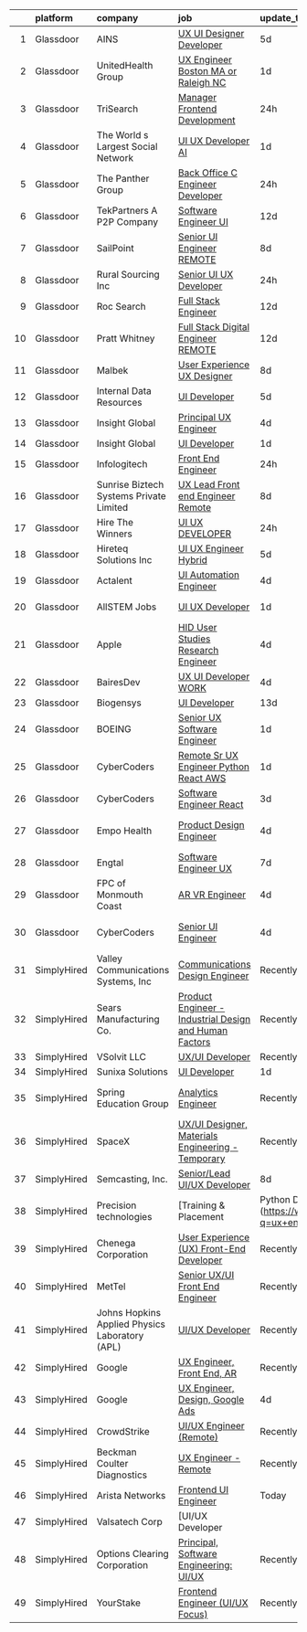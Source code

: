 

|    | platform    | company                                        | job                                                                                                                                                                                                                                                                                                                                                                                                                                                                                                                                                                                                                                                                                                                                                                                                                                                                                                                                                                                                                                                                                                                                                                                                                                                                                                                                                                                                                  | update_time   | location                    |
|---:|:------------|:-----------------------------------------------|:---------------------------------------------------------------------------------------------------------------------------------------------------------------------------------------------------------------------------------------------------------------------------------------------------------------------------------------------------------------------------------------------------------------------------------------------------------------------------------------------------------------------------------------------------------------------------------------------------------------------------------------------------------------------------------------------------------------------------------------------------------------------------------------------------------------------------------------------------------------------------------------------------------------------------------------------------------------------------------------------------------------------------------------------------------------------------------------------------------------------------------------------------------------------------------------------------------------------------------------------------------------------------------------------------------------------------------------------------------------------------------------------------------------------|:--------------|:----------------------------|
|  1 | Glassdoor   | AINS                                           | [UX UI Designer Developer](https://www.glassdoor.com/partner/jobListing.htm?pos=101&ao=1110586&s=58&guid=000001821a60ccfe98f435c06b86f057&src=GD_JOB_AD&t=SR&vt=w&ea=1&cs=1_ae42bae1&cb=1658299928185&jobListingId=1008005290740&cpc=61B26E8FEFFA679F&jrtk=3-0-1g8d61jaiimae801-1g8d61jb2g4e4800-31dfa51b207390a8--6NYlbfkN0Bcr26GrXoQrT0Vg7_C-8puRcYjYF07PKkszPacc_DnVIYYu5WKRhmp_eaMR9QWrlQxBGJxiB6HOLDb4iV_YAxQob33wGN91enQ_AscMBb6bYCiVeDaYuTen-SdddWchvimDuzbAoUG6T6BK5YU7ez7pjzqOSyW8kgxerBoEwAXx__Lc56BvRADiZVrEz7qh73HLWsiUAIJHJAGeR3hMrDVbKDwrj5PYOR-n1HJR_CxyPzW6CH4gL5iEVmT7CM6DTJ6pdCdxdFG6D2siHrdjgeeWZ_XfFv4UCD3oUXFZmzS2EM34Uk8si1qpJjS69wqVshwb9_YRpdSFt45uIxikBnAFiItg2Mui7b0THemfleUUlMerv_0qjr8EWgq-t1dvMeaIkE5f7UND9HOoKOJ0TWyzLtBdgLOT2hZxFmYqhvlVZfz4_xyRFEHQ71L6EqvJHC4-C8-fzD6xFNLs-_AkshdYivuBTcNPXRo-_Z8yXVNcWO3X95m9I5BRvbzp6NbkrIKWqsHvOE0dA%3D%3D)                                                                                                                                                                                                                                                                                                                                                                                                                                                                                                                                      | 5d            | Gaithersburg, MD            |
|  2 | Glassdoor   | UnitedHealth Group                             | [UX Engineer   Boston  MA or Raleigh  NC](https://www.glassdoor.com/partner/jobListing.htm?pos=106&ao=1110586&s=58&guid=000001821a60ccfe98f435c06b86f057&src=GD_JOB_AD&t=SR&vt=w&cs=1_541f5a96&cb=1658299928186&jobListingId=1008011762776&cpc=F4EED0218A761C36&jrtk=3-0-1g8d61jaiimae801-1g8d61jb2g4e4800-770229d9f52ffb7c--6NYlbfkN0C8O9VKdOj_1Zh75e9_CvYhSsWVxS1Pvi5WUWhsf4w7FOycHcR50Ta-CQORLM6vDVcuPiOGkBzn3DPDyy2UEjKF1T7FrV-ikTZnjWKmEUL0B3S8aoxKcxaCnfFjT6bJnhaRpWp7foMb4sFQnsTPYQkXSsaCfpZ7HN7EYRIUO78zYrZ_TYqPn3sdhavkw6o2n72-hKLo9SM1yxQ5ztibkdfNndtsQiWDSkwnZD552jW-Osjlv3uTL1WAXuiS6ASuILuPzbOMKAaJ-dieLQgFdYHjNGi9F1msNdPtCjBC7IekWpyDRundEqllszRz1aYgoVpl0m62UdJ4Igm2SLQwWEcp7RRARXGmG_iOLz_R0YnV3CeFHsk9LWHwO2YaXzK5-1WXLPd5Jssq_Ox2NI-zMmoxNhvO8UzVPdu9VLUdCrhpq-wR_YXTaXqX)                                                                                                                                                                                                                                                                                                                                                                                                                                                                                                                                                                                                                        | 1d            | Raleigh, NC                 |
|  3 | Glassdoor   | TriSearch                                      | [Manager  Frontend Development](https://www.glassdoor.com/partner/jobListing.htm?pos=107&ao=1110586&s=58&guid=000001821a60ccfe98f435c06b86f057&src=GD_JOB_AD&t=SR&vt=w&ea=1&cs=1_60c0aa8a&cb=1658299928186&jobListingId=1008015840463&cpc=ACAF1607C5C1E404&jrtk=3-0-1g8d61jaiimae801-1g8d61jb2g4e4800-0ff8c5340bacc8b1--6NYlbfkN0DJ41dufiW9-_d3VmOZHcpuez4e0Bu4X9T9KlT8_BkKDTCpIQbqk84Vut8YIlTyJcNhWf3vRljfZ0Il7K8jXi8esDeQrAu1W2GDj2afzPBEULFXMmQWZZ4KN0bfmauRQr2E8k_rGZj18w5hEbiCAniSFMgCOstZdhSlvJprAcW4nRXwV4EK4_dlL3rcqplyOtwVrL9MW0UtLJovbjwX4Zxcu2eqTd0IMwcp7YMvKuvEL11zWkcmaLIlUBAsWq61Sr9w8E7mOIYyhbxKRQAptNAMVs4nOnOi6e917-4IoVwyIc16UFLCQaqTHehCKIjrM4tb80L5RYdSItAxDcBMAEEPQqOenTaBwxRzMPvfgi_zo8eUYr2dMmCe2yLSTGDz7Pobf83zmJLaRnaJzh4nDBtZL2W6D68hhL2IAc9Fa1HzG0w3Pu0TVMm0rkBRPnc6vS-iQd5QQ6j6vhBvYEtZP8PDA42hDNC6aBIit-pzj1dwZPPHRXwO2QeFxKqQBhq13kjbyVKlv_n82M3M23Sjcw6K)                                                                                                                                                                                                                                                                                                                                                                                                                                                                                                                             | 24h           | Boston, MA                  |
|  4 | Glassdoor   | The World s Largest Social Network             | [UI UX Developer  AI ](https://www.glassdoor.com/partner/jobListing.htm?pos=119&ao=1110586&s=58&guid=000001821a60ccfe98f435c06b86f057&src=GD_JOB_AD&t=SR&vt=w&ea=1&cs=1_ae026d77&cb=1658299928189&jobListingId=1008012161687&cpc=1CBFC3E34E2A31FF&jrtk=3-0-1g8d61jaiimae801-1g8d61jb2g4e4800-0c8ed47a18e83c06--6NYlbfkN0DSgjPPcnEdvoK3uuxfISLALE6pB1FR7YSHOr_tSg5_QGIhoz_2VqUepdcKLBLI_zQfqeGEJ02t1HlB8_HMM-HwJFzTKhmaijBLIH9TdD1T5RlHAj3Vjqfnj2lClj_iHQd83QlXV3HAWkCn_euEpTGEAlcgiIf0yIfRuZ3DO3FPpWEXl4Ieheet_dpfptnrooXIXRRfdNvqIxFMIUKH52i9JHVxog1hz-J8y4ukAglR2a8XeR0Bw3_O5jKwLhPu1YmN5Ca224_LMyAsCirCLoz7_JSliF_lSjCa1GsJieQ2X95tnO1UXthzKpGaya91YjMBDbKwhY6bsmjtgiTrftrS2qtOWIOGk5io-sRslPOPUlDwyvJo5zP3804zR1B0CmxtTeGzsQpkNFovNwXybEyVI89Yzkv7IkdVW3YYeE8BEjNyq4gbm7GgDe6J63hQepm22Gr1fr8RzeyUlCUZb3zwkV7AYNyS4G8GKNYCq6LgBqqT4b0vMxGjxciUb2XgHAvLic2N5Vp1spzs7fMEjdiysyuZIBFILysoIcxvabsgK0lXlwDLOENyi0Cpvw2mpr8OQ6qYwgW2Nzm6rp5g87G1Qr_hY4zFEIo%3D)                                                                                                                                                                                                                                                                                                                                                                                                                                                        | 1d            | San Francisco, CA           |
|  5 | Glassdoor   | The Panther Group                              | [Back Office C  Engineer Developer](https://www.glassdoor.com/partner/jobListing.htm?pos=123&ao=1110586&s=58&guid=000001821a60ccfe98f435c06b86f057&src=GD_JOB_AD&t=SR&vt=w&ea=1&cs=1_70b57459&cb=1658299928190&jobListingId=1008015090321&cpc=F41FEAB56D215062&jrtk=3-0-1g8d61jaiimae801-1g8d61jb2g4e4800-75dca7eecef37932--6NYlbfkN0CNPMheye81CzYnvunZY7yovNfSZKsgaMjzK-BTgXufIwRglWyf_6RnnzcXnkKAKzXT6i-LMk55HgzDlfaj8SojNS8CVA-prZkAZarTDGiNCtThrzXDbKq0kiJk0tQP7JLU0FDbjptnCI0VMBk09p-82vG7lGJVyTBlNCVEypc4JHfBzKca4ngZRSaJBBch7IO4-hZVShf1452v_KcqXERIN8OALcuWcck_kOmnl0njDH20h9Qy8Ijl6D7v-nkXPJs_J_Wsib2tTZn5mCMxvLFX-Gvi7Koo0Rxz5-vTk14p5PkXGpP7lLIJHAWIHKdgqCwdreVM4thGCRA25H4D2eQtKygwJl0PVPfshHNSL58elxszGHCgDgklkXk4nDEY1BRJ3RfWR-2c0ts40FVKtjZnBNB9wnr8AMSTrXLRC6oG4SBEdQSuAv5MR2-bbvuASlSZHfijgq-Ed6sc8Zf0mkx0n1LkZMJDQ3_pmM4wXikFR2wVxbV7B93BG9TCUnJf9SsHKlzgB7CwXA%3D%3D)                                                                                                                                                                                                                                                                                                                                                                                                                                                                                                                             | 24h           | Florham Park, NJ            |
|  6 | Glassdoor   | TekPartners  A P2P Company                     | [Software Engineer   UI](https://www.glassdoor.com/partner/jobListing.htm?pos=117&ao=1110586&s=58&guid=000001821a60ccfe98f435c06b86f057&src=GD_JOB_AD&t=SR&vt=w&cs=1_1aa79b25&cb=1658299928189&jobListingId=1007991572669&cpc=0C139D4CAD5A6DB2&jrtk=3-0-1g8d61jaiimae801-1g8d61jb2g4e4800-5aff73e7c03b64e3--6NYlbfkN0CHpOIvs3qZo8sagDiUAvu-_P6y0GixwKP-GGMf9GPFgZwW1N9K8rceHdSLs2uRMTSeQlaHGXUJSMgj7maLAG3q_cO6hp-LHSmmloeVOmvQ8RdJkRiOnsFpnydS35Uo_FCBmTTqmDrVPhDN-wmBu-C2d2DgbFD6X1cC_PmEiDwtS3V4nUd8GY1hazxcB5dW0FNVBLeqBVHsXeo7YQxQ7cfXRnr3s5Gakvw_oVpY4RlROML3YTi244rhuUaAhg3GBbQTdqsg8DWznlIKUfgpxbPkAqoSX_vrjZl6SbvexLuYqmFIVr5RmNr6VD5lqaLadp9lTzDJVXYiGG_dBpAPatiFNglVAzoNVAMuDwo6CBfVEYuu1aFXRhCyV2WjhH2LYVumlca58s7_iSV3ZgHrJ37f3WS2FkN4m2LgBI5-gzCKp6KTPiOBNQAHLkJ-m0PW7Gi-JoD9ynbnUhI9ayzJFY-WXW-MEfI3c1FvmClADj_sP0P1_tmSApZ0jhGWp1RkjgBgoB7eJBDkk_cwly6sqOS2b453cQ6JzYAmkG0iEsjfrQkkLNUA4p0Pxg7dX8KbwMrjM7ewBgKHtY5gNE694FT1pHeX3nEyEOCw-OXazcoNDCxTNimy4aZApdd7_RkmsYbfLgFXTMR7JAVOwbiRa94g7-4HNPuOg8pf83pvet7z6chEr_WOILQEOXOAHMji7zsMKkQNIffX4zf7J4WjCODT0Nn3GK-zw-3VLi6eIFwYJmr27NPtAS7YWUFp9R2v4JG_Fk7ky5ewCkW-zHyDl3nhGDEsR1Npfijit8QjHAlRc2i_Vs9L0yYSWoaggmq3Fmdw-wI9XINOVlo0rqlDpytuzJm4jJJQ_ZudEFX7EEbLfF7SRfwAgM4-)                                                                                                                                                                         | 12d           | Orlando, FL                 |
|  7 | Glassdoor   | SailPoint                                      | [Senior UI Engineer   REMOTE](https://www.glassdoor.com/partner/jobListing.htm?pos=114&ao=1110586&s=58&guid=000001821a60ccfe98f435c06b86f057&src=GD_JOB_AD&t=SR&vt=w&ea=1&cs=1_1ca0955d&cb=1658299928188&jobListingId=1007997950653&cpc=B101C867B3EF2D75&jrtk=3-0-1g8d61jaiimae801-1g8d61jb2g4e4800-da746abb82e598a9--6NYlbfkN0BWug6gvaDrKE_xqA98tMcayc5-27cNW3yaEpb9ne-uVwYUiDOdfuA0JB_4EmToeSQNKRGJn_mxcKaiYWs0QHVM9qcqFYQp4pJp7b-sKOEAPQGJaRfu2IQeFcJ_UhIm7j5qXlBUdIuO11klCVdEv-uMxUlYDHMoO-UhyfSPFF-hNU8j_JgI-UtLNqOT6Kj3_Iqw7akDYPasthFLkXWqBFpc1l2IvFkQqOtlMfiyxuyyKIzyQMBbJTPK3exm27e7bigdHysjMLcphdCnuiOMS2Kz676SgEV9y5pUe-c8ZguZA-aCVEf1IyPfURcoIDjgeyVwh0Ml_pm7MOTrZwyirJdDdGkWdIQu8XuhPiYrb5jDJuj6qwg9rqvLhVBDpMoJ6PGZqGKpikqezo7sfVe9Knjw2MnLUKRxGUqRoyegid7gbBFPIk4fmp5XI4_ymcOwAo0D_cwlGQugf1DmS9tYDNySIEO7Xq2n--CjGAGzoGjn5BnFfXYvhy2HmR7JlNSnnuHnQ4OV8NY1Hg%3D%3D)                                                                                                                                                                                                                                                                                                                                                                                                                                                                                                                                   | 8d            | Remote                      |
|  8 | Glassdoor   | Rural Sourcing Inc                             | [Senior UI UX Developer](https://www.glassdoor.com/partner/jobListing.htm?pos=116&ao=1110586&s=58&guid=000001821a60ccfe98f435c06b86f057&src=GD_JOB_AD&t=SR&vt=w&ea=1&cs=1_45103f9b&cb=1658299928189&jobListingId=1008015165390&cpc=A0637F14311B9419&jrtk=3-0-1g8d61jaiimae801-1g8d61jb2g4e4800-6fa422a0e6bee283--6NYlbfkN0Dn2SSSVOxWm4exZemnt1thi5p3MgZ83XNP1leMMQrxhdpkarj04E5pBTv7HAxvBr66Hbg6CF6K-PycYdEKNmBQ8LLYORiWjNcFpHnPVvPTJRKHQVbY4X78HlejxDZ1TESpXemYOEcmsROnKtF1h0ANhmwSOlfVYop4CfBffTWaaEV_iBM-mHnfgGL6IMBN91DqyiYrniezd5S354xH2YzKhXK43GyB_96OEWWwyzWM-fVd-u5r8q-lSztVWfI8gSBgvLtBcS5TsBqzJGTFEtv3PlGeBlhrMsvhe08Q62UWTqtSQ6rlD6LpaVXgiPL8fbU1k7RkyzNytfrAAgp7kSXH-3TOO7Gq4j8GPs75mfaUndcoFgjTgmBvl8A7LuPMZ_1-exz0sAboKoRw1VUYmGlnEdY0JKcK8xx-r1e1CYvqgF8ffRm3wSX3H5rYunYvd3_MRmcrBrbbJurvY7dHu6C0-jggIuqfi6_S_6Up6n9gYg16cwz1XuAprHvsGIDupIP-BzSGTfB6Ow%3D%3D)                                                                                                                                                                                                                                                                                                                                                                                                                                                                                                                                        | 24h           | Remote                      |
|  9 | Glassdoor   | Roc Search                                     | [Full Stack Engineer](https://www.glassdoor.com/partner/jobListing.htm?pos=118&ao=1110586&s=58&guid=000001821a60ccfe98f435c06b86f057&src=GD_JOB_AD&t=SR&vt=w&ea=1&cs=1_ff973db3&cb=1658299928189&jobListingId=1007990751253&cpc=654405A9B1E0A9F5&jrtk=3-0-1g8d61jaiimae801-1g8d61jb2g4e4800-821cb0c7cb72fab0--6NYlbfkN0CMHfdvImXyhvk82aHanYmk_omNMXOkHedsHncAw9pogZQ8McdVG3ZgtV6D129IFYhCB_RwixszgL4896YGSfTC3_cbGOqj5JHj1Pg_GIsDGjXFLclWgy-atJISMZomnZSCZbIu976RoxTNCzrgyVfiOLka5RecghcMN8vK12pPlSbx5RbPNCKrTfuX_LZ7gCdPv0rWT2562fiOTww9Q3VUtDNwigWQwlv6kULMfX_uo0UqFXdLPPqyJS9ySNpPG5TTE4bmMg4neMWHIgwyWxquwTuNqobuuZMK5-H3LTKdSVx5tcq8qKj5l27gshy_jMFu4MDlSe2BPAGkSYVUl77brKV56_pK4Xqq_o55XLViPUOkB6i9OIzlyTPiOXAuofVARvO1LTjUz4rwfbZn4KiI67Bxg26oTqKna_J4AYUetoqGs1Auq6LLEFwt0rMuAmeN6rpLi_CRb58iqdJIX6bBvvdl_XpS23Arw47FB2kljx_9nIF6Ba9gwhdp8ZfDeyg%3D)                                                                                                                                                                                                                                                                                                                                                                                                                                                                                                                                                         | 12d           | Remote                      |
| 10 | Glassdoor   | Pratt   Whitney                                | [Full Stack Digital Engineer   REMOTE](https://www.glassdoor.com/partner/jobListing.htm?pos=102&ao=1110586&s=58&guid=000001821a60ccfe98f435c06b86f057&src=GD_JOB_AD&t=SR&vt=w&cs=1_0ce055c0&cb=1658299928185&jobListingId=1007991077926&cpc=A938E184CF850189&jrtk=3-0-1g8d61jaiimae801-1g8d61jb2g4e4800-7c0fd35cd94b614e--6NYlbfkN0AmeoOzMpFeQa4nQauBOkgcasiRGbz5T5YfctgmEyRynu_B7G8R18zY3QvB_OzxzabUOspJK7_XJG2OclnM-3V10SaNliQ_8jrdpnRLrgz1_Qq7helVTWuenKf0bRZkUFILDIvb4q08YZUj5BTUgqDc-_1jb5APcoSlVOGm6_LEXqJkqmNHLUWMWmXg4_710bN1EPVauH4NNdbE7-a5vutIsk6YYPKFrPcu_CAcOrc0jHZVp6VDEny2QqQ2K0hJMpD-VujcnmdQGJD7fJveocFs4IhZYeAIiUCnjJnZ8f-aZqL8Xw5BIXN9cuB-mEUoi98Ejximx4GLkv-_--lUP379EKUtmx4o6It2wMQkLjr7i51VzdNsKS-NTGIIw0JkJ9_oGiwOrGImorS23aobx0ERxUTKJy8Bx7kGrj4AKFssqGZx-gWe1OrPgxG1IY8kgSd1k6YcpCt1AWTlkr1fTX10djkmUM1aec8G-yDg987DKBhw3u7WcpYdMbTCK4PorrQwl5tQ4KJvCXaS-2Wfw6ZKwNKMb4qUBiCjWFXr7JEZxXZVTxa1v8MKhyfS9ed74coBkjJ2KeePxlcRHfU_sRSh9g8QS_crEcw5r7zb87b3jgL3ySzk1AJgwnG0bx-kG4Y5Yx0K9n8dfUZTtCnbSSeAeqyx2BDNM5kf0lCfbc-Ibp-70zYh2lSCyTfNLeEsO8S5cm3bKHORoYEAPJWtOHPMyg6exC0kAAAxZwuPobJrWMFo19LB9cYrDeU8K7ggEVy5qixsUV8LNTZH52nKY2PTrZOfHweAUv01F6WzdT_P5fIr9mxcRWgg0DV0TKG3HJpPVcPhn5eOYBa17Lta6D1c)                                                                                                                                                                                           | 12d           | East Hartford, CT           |
| 11 | Glassdoor   | Malbek                                         | [User Experience  UX  Designer](https://www.glassdoor.com/partner/jobListing.htm?pos=103&ao=1110586&s=58&guid=000001821a60ccfe98f435c06b86f057&src=GD_JOB_AD&t=SR&vt=w&ea=1&cs=1_ff7c1e92&cb=1658299928185&jobListingId=1007997931856&cpc=BCC169F53084E245&jrtk=3-0-1g8d61jaiimae801-1g8d61jb2g4e4800-40b944d675ac0270--6NYlbfkN0DLxniXb9xd09bch3T7EymxCrgj1jiT2kSu__xrmi42oCz9LhPSIgqDkzaCgiq-91irpUlDuDFCyX0TLUzPEHjPdGii383lif6Jg7HcDM7XHx9s25I8laqUQcOYn8H5G6ivC-Wz7zzU6FTWOhKBeDi_Qu5kdXkHZc9mBmv6Wihgj9rFMeRU0o5vfxzzC7YJMP-48pIAAwdiNzJ7k9iOwLGCsgt4KSJ9JhkUNXO1CyD3XjMNlkMr19mUYEJxF8KZon_TY4_TrEWYYTrkjF-leXVM9VAN_CCzn0UrAJnUDJtY4yCHVq7OhlbswbyEN69umM8V3RJlmoeWyRR_WlHIx0ALL303rxk4aHLLCmooXXjQhTImvOif62rSY9zy3cz1y9EngvOKSPJ1pe_L67SIXRKfsEhHzQPeVXXt8IK_c81Gs7xdF0gjhBxn4wvYz_-L3p-5z2G4yUxS1xVnuyi6FgT4BjRAGnctTsEJNRPJ_t3TU2posYzg9JSHD13OXT8pkN1ighzxH24aiw%3D%3D)                                                                                                                                                                                                                                                                                                                                                                                                                                                                                                                                 | 8d            | Remote                      |
| 12 | Glassdoor   | Internal Data Resources                        | [UI Developer](https://www.glassdoor.com/partner/jobListing.htm?pos=129&ao=1110586&s=58&guid=000001821a60ccfe98f435c06b86f057&src=GD_JOB_AD&t=SR&vt=w&ea=1&cs=1_847f1c72&cb=1658299928191&jobListingId=1008005315785&cpc=2CAED5C921A5F994&jrtk=3-0-1g8d61jaiimae801-1g8d61jb2g4e4800-cf38a75102d7b964--6NYlbfkN0D-IIHpRgNhhiguU_t6VlqfhfFf3-SclHiEW6RanCpGL0AEnsnTmiX299MBfDVxpfrRpxSuOlpFsXyHN7C1gv_4f4TxYluJYSpwQUYoOqW5WNMMDLcvsmavYGLbTlNR0X7LL-LA8fzHC8Int5jEZlV2sk0HMebQKE8MC0xTsPYhViUWdo1A5ZoR0-Kg4sunbfKz_gj47hdP_P3CUBoBqMOHeJgaBvWAcTRCpO-PzGJqvqFBI1z75g8LuPiW_utSJQwlygEha3keho6EtUEFrdMlrko3WJ8VDrv9-g4vjqrTNOwGf7zPe7g03uIsseF-2pKzeepCI-HsxzUi5v8WZ7BFE6vpH_-QRCyFjNZIyQk1c8DeKJthTUHVDCpeA8saE2mrm00k4nu2wlGzoib5IsKgXOc40lpaPO3_DGR6tsVEfSjjVLt1xR1lNgVNLTY_t2Rw0RhNRxTsPijm7KHOXNmGWusAbdjKaZhiFQChM5vN6pgSfEsy3qihMWHA6Rqp0AU%3D)                                                                                                                                                                                                                                                                                                                                                                                                                                                                                                                                                                | 5d            | Remote                      |
| 13 | Glassdoor   | Insight Global                                 | [Principal UX Engineer](https://www.glassdoor.com/partner/jobListing.htm?pos=128&ao=1110586&s=58&guid=000001821a60ccfe98f435c06b86f057&src=GD_JOB_AD&t=SR&vt=w&cs=1_c6854b08&cb=1658299928190&jobListingId=1008007877357&cpc=C4A69CCDBB3B9599&jrtk=3-0-1g8d61jaiimae801-1g8d61jb2g4e4800-75de914e806d4eca--6NYlbfkN0BKkHZu3wF05EeDimN_p6sYpKCMArvwa95YdH7UpkaBCqc7l59Erwqco_sRwxDtL_uSEcwq10JnBAuNd-lWvV1GH0UYl9fdn2MDptZzcF1kqUIr4w57yi0ZH5UZ9xl1dIG0ykAUbKqrkqcni8Gp5Al0bsrfbiM7n6MKMaD1l6ewZ8-RteXd8A8pdFYBGKqvfru53H3oaVFB7c5IDIo3cp1x-niUloXHrltef3CV1fAaelzNbZ5m6FiNbSGAFv90oV2b6-XQoVl0tXVhXGAb0An44MhVZMtyW8ytqLujSztoO8yMm3H7lF1Ww14e3fJBXHgT3A0Fk2pqlYo0Knn_YacE8R3Le5OqBfmKeKD1CpH0rbYoS9uAGcLQ3jVHsFk0wG3g_11rGyya0JsPHT0GbHpybDOMTrKYd3GktKv2nGHZ6uqZhRTvfiiD-B3FBUP4PQMS5_K6y951MHvb50HfYTFirCgD3f2Vpfeoa5flhcMtEw%3D%3D)                                                                                                                                                                                                                                                                                                                                                                                                                                                                                                                                                                              | 4d            | New York, NY                |
| 14 | Glassdoor   | Insight Global                                 | [UI Developer](https://www.glassdoor.com/partner/jobListing.htm?pos=126&ao=1110586&s=58&guid=000001821a60ccfe98f435c06b86f057&src=GD_JOB_AD&t=SR&vt=w&ea=1&cs=1_5cc0d96c&cb=1658299928190&jobListingId=1008012046004&cpc=AC285F3A3ECA6BB0&jrtk=3-0-1g8d61jaiimae801-1g8d61jb2g4e4800-851d8ccbcd7b0120--6NYlbfkN0BKkHZu3wF05EeDimN_p6sYpKCMArvwa95YdH7UpkaBCi52Bcb3JNt3gbZrKB95T4Z6A2CVt58kTkajshBAH1PRS7rKrCS4fFwK08_v8fYDSqA-dcFouEDZOthQ8ZmMXVIhTT1GUI5FCAW_aTWF902L2nNnS0anidmchg6GfHp0_xg6DHgbvO0NKp-CWigTb-U3OUrRBofFEjoq1DVQAvOKc6ZrU3Rx8X1NjT0Sv1geJKGFBADWa7X2K62xRa-T68DUoMwzfaJJPTgygC62OCASfLUVxRKChAJT1nQdK4B9Jh3Zj4-9GcFAmxTO0-adT8568YoGMcAtIMkD_U4DLqC7ic6liXdRIE9HCnX9NguUtOgejLMS8ZiHYABYrhtqyb7wOByXZEWXBq-K0Moq9_BZSIMed7bTYs-VJLEHflJiha9_1Xj2YkAOVP1Q_a-F6TuTNcLnPlEBpSwI5qjdu5ocmz58U-VPg3CPvPUKII2hQU97eL2EhXQ0)                                                                                                                                                                                                                                                                                                                                                                                                                                                                                                                                                                              | 1d            | Charlotte, NC               |
| 15 | Glassdoor   | Infologitech                                   | [Front End Engineer](https://www.glassdoor.com/partner/jobListing.htm?pos=130&ao=1136043&s=58&guid=000001821a60ccfe98f435c06b86f057&src=GD_JOB_AD&t=SR&vt=w&ea=1&cs=1_2b697021&cb=1658299928191&jobListingId=1008014313401&jrtk=3-0-1g8d61jaiimae801-1g8d61jb2g4e4800-b5792dbb5fa3e760-)                                                                                                                                                                                                                                                                                                                                                                                                                                                                                                                                                                                                                                                                                                                                                                                                                                                                                                                                                                                                                                                                                                                             | 24h           | Remote                      |
| 16 | Glassdoor   | Sunrise Biztech Systems Private Limited        | [UX Lead   Front end Engineer   Remote](https://www.glassdoor.com/partner/jobListing.htm?pos=115&ao=1110586&s=58&guid=000001821a60ccfe98f435c06b86f057&src=GD_JOB_AD&t=SR&vt=w&ea=1&cs=1_a307fff7&cb=1658299928189&jobListingId=1007997893302&cpc=2CAED5C921A5F994&jrtk=3-0-1g8d61jaiimae801-1g8d61jb2g4e4800-c5b56a3847f9c7d1--6NYlbfkN0CB5V9pKc9dSiWkDOidb3xEy-kN2PCpaZveSm6yQI6kq-7KBZtckO1rVmn7ljZ2wfJwjkj5EoXAVgOOFFJzqjT4UtvcJ69xPGNDUjeUQSIDgoaMtQlIHt4jvpJs9Ls7-y5lN5cvGOp6CFvU13-hf1HycExQs7_JkCVDm2hresv0aSPOUuHMH_fg9LCNDK56BuT-nUXQXAAfE-UreuenN_Eda1yB53lSWlGkB7UAF8C-RDUgLWDt6HKSv8W33fU69Y4qp1VzJ9Yh9HR5XJ8OhIqXBchd423zwvg6JT7Fx23_QBrtGYtxPyx2mfD4QvfnCeT-rYRtoPG8wVWseWkPvygw5BNKOS91G9BO6LYyPwQJ2auEECHse1s4cIqNKLsbTYD_51kdjpv9YPaq81lt5YqS7_tao3e9eRdxgXdavkvQfWoa-_pMSJCvUG5xJXD9k9TWa8BWh1uGWR4nOZaoxTAWJVU9McxjpeUlScXtVT5HNvIewdETn8evYASDDXWNilgo8MGF5Qh6oigZ1cricoh2)                                                                                                                                                                                                                                                                                                                                                                                                                                                                                                                     | 8d            | Remote                      |
| 17 | Glassdoor   | Hire The Winners                               | [UI UX DEVELOPER](https://www.glassdoor.com/partner/jobListing.htm?pos=104&ao=1110586&s=58&guid=000001821a60ccfe98f435c06b86f057&src=GD_JOB_AD&t=SR&vt=w&ea=1&cs=1_c855b00b&cb=1658299928186&jobListingId=1008014654659&cpc=FDA93C03AE7AED37&jrtk=3-0-1g8d61jaiimae801-1g8d61jb2g4e4800-903bf79245bf5aa1--6NYlbfkN0CtCFDuACzrtyQxNgml21GFmEMxxhZsxyiCc9PUGOsDs6QhmTkTBPk35CFs4TrH4gUrBBQi5Hj61B0W0YQyOC0rSwne375-p1WbJy3V8HCVRtve4Pka2hEmVrKA3W-8kqvne5PDhcsGtJorryzZYSj8jWYo3Ah_g4pUMD-08c_szK6htSPn6XuGDFLiIb5dxEuyzi3Kzg6JXpUp6ctvTofJ2HKWJ30JA5Ecaj0X0N5c3zi4pQYFTDNBx7AeCjNfn6oemGEHXvFMc52DzFw6bNziBiYHFfvVs4xkcIczPAjokC564ZkKFco3FdzrZhjabyzscb_RWAVaiBORmxlZHfuB4jWcTNgDs13DGocqlrWF1kFrOTIuo6_synxj1zjvO7q6PRjsR9-c6X9cXlQJhf2CrplaMSGlh-_tsfScEw796C0KBG4zCmcurk4aueaGT4IWwHEK8Aw1FCAo8qNWOG35YMKA73mlVmY706hKgrSS43GE8jY9ExS3aymwbKecxvlN_gqOjO3eQA%3D%3D)                                                                                                                                                                                                                                                                                                                                                                                                                                                                                                                                               | 24h           | Herndon, VA                 |
| 18 | Glassdoor   | Hireteq Solutions Inc                          | [UI UX Engineer  Hybrid  ](https://www.glassdoor.com/partner/jobListing.htm?pos=121&ao=1110586&s=58&guid=000001821a60ccfe98f435c06b86f057&src=GD_JOB_AD&t=SR&vt=w&ea=1&cs=1_c8c56d8d&cb=1658299928190&jobListingId=1008005650516&cpc=8795CF9063CD573D&jrtk=3-0-1g8d61jaiimae801-1g8d61jb2g4e4800-61d9173892bf12e6--6NYlbfkN0AU7GDtqz8iWgdBXcLWHEbqjX6U-2Fp-d62bXwSSh9pzfUHPVhKI9sxFIyG3A3K6bGQDAEUPHwSsCg_-_fARyKaWyUG0XE0qmZEMlhLjom6GZjhFYEpKdUu1WsEgLOOSiGbvQ4OS5wRyvx7RflRh5xyqhwRuJuvstB6D5zAGX1jRPmHL_rVRutYD421z4i0wdCT0PgKyySIuv4bDpq5Kj5lkDRByVBS0x9ngeAK6rZ6AQ5uUgVj7XK3XFEHUIuoQ3j7Dc4s-_ZZblxXEI-Yd3NUL9apfqtIRpjGZ2NkUi-WWB_N_1V6UDvVs6li9jTJWjZMGw1FwSaaTDrQK4d9FixDlbSf4B4DbHHQcFgxRV9cOAmCGwkvdgGJsIeXp6ofkUpgddhANmCZWg2wImlSEEKjHhMFz-gzAki2lLg8jikfHxw-KYkpYm-stVxqqHt56KfKavNr-Cxdy-HJxBACXFl9XiuZo6hpbsSFiQOpJJYXRKT5Ys7E2QORbkxw6YX7D2M%3D)                                                                                                                                                                                                                                                                                                                                                                                                                                                                                                                                                    | 5d            | Remote                      |
| 19 | Glassdoor   | Actalent                                       | [UI Automation Engineer](https://www.glassdoor.com/partner/jobListing.htm?pos=120&ao=1110586&s=58&guid=000001821a60ccfe98f435c06b86f057&src=GD_JOB_AD&t=SR&vt=w&ea=1&cs=1_e5dbfbca&cb=1658299928189&jobListingId=1008008704151&cpc=56C4EA4A1A191A49&jrtk=3-0-1g8d61jaiimae801-1g8d61jb2g4e4800-c61400eb551d8cdf--6NYlbfkN0ChYVx_I3yfZ_JDY3EFoivtqvi_stwnZ_kRt8Dowt_l_d1ydueao4NE-oUleRJ4yhi2hlXaz38KOpX6Ttv8sUniqF9q8h-tV9LBw_Lmt0RpqH41D1e85TM51CU8QXaYdw_gj4O6zIsgaYURo0vLyj1ynvM16OVDzGF94E2-qqXfYZdx8r6ZubTQG7WtgcOf6qnamnVWHuIb3Uy3bh3Mnx1wu7NaX714u1e0LhGp33jrvSOIBI6urds9rNUrbjtZBEt2sCvSQLo0fealD81n_o3sB7KS-f8aIvghZ2zgSXWk7mqLkgkDwEbDyv99cWFXIwl6mjnGKmRpx1Hx39WItCVKqAUbwMV2HDrWknkRC9ipbtNAEH_ciZ5alMdku_bi4x4pmQsGV-Is6Yf7AiLiQC1khwcre5Cziq618I0k-wyZ5frRzGWqlm5joYJ8YKK3vVWbfhf3klVOoqboq27JZyQzgpgHITqJyoHxGDEGW6qBsUVZt8uQauVYs0ext0j-IVBdi0Cubfo150rTQ_L5cmAzuDSwjG2sBqL6u1wcADmXntk8IE8ucckFxOgl5v4cEIWxCpcnsKEMF04TuuJk3amVh1KupfuiV-0WrkWmfhU3viDV0z8-0zd2At-N4h3sBfMXZ3VtgWMhK_7Zx-7QirqWQVNk47X7hJz4yZFIGN8D7seGC_nxi1L4OkiIhtJ4dk94Q2L9M5F7crw4pD9THWGLyOruDBW9_MN7s9UgrR5gSm_VonO0mTTXSk4bSNZr2WrukERYnLuAMFox4V8YRJQKqsb0f0imfYQQpdMCCTvpJGhnc7EUw65bgsawiTImHrdF9XYB4A4n4Pj_YGbVHFiotq2AeNxOhWvSznQ8KI0TEgVsUdVCED4CO-tN0KCPMtAd_5z7X9U4_UHN5p7i2khM-ClfqC8t8ObKXBKudz0QqzgIlCIREq-gwFZvEwZ_iycpsvgHykK-jQ0A-yMKJNaLmuzH3vrpR2Q%3D)                                                      | 4d            | Seattle, WA                 |
| 20 | Glassdoor   | AllSTEM   Jobs                                 | [UI UX Developer](https://www.glassdoor.com/partner/jobListing.htm?pos=111&ao=1110586&s=58&guid=000001821a60ccfe98f435c06b86f057&src=GD_JOB_AD&t=SR&vt=w&ea=1&cs=1_1a3853ed&cb=1658299928188&jobListingId=1008012677836&cpc=DE56C24FF6DEC286&jrtk=3-0-1g8d61jaiimae801-1g8d61jb2g4e4800-0bfd440219c43a30--6NYlbfkN0AiZrMnqxUjvkrH1BfCsd59OntStyTxBw0I9DVEtrwMU5TJ0gTDOXWz7DZGPjSzqZecGPdt1wcIgn-P6kDkSDOudWl2-H3pXGWGVWswgv10yHZxX9Ux-9ctItQ3W2WWJlWVzSzIDchAc5B1Iz3AL1wb-e-Mc2Tay_HWP7l1tExRkNgkK8RKDhA-byo7uYFJys1rb6cbw6GP_fHiH0uy_z4JNM1CzwUCjHSz8O3UAo1_iW4aFDDIO697z_Zn40MrTo_28hc4ugT82AV3s_RX2wJofP7xzcLvUARnqcBs9IqibQhGaGIeef-XV5WqK-EsmDXDK7LupsnObkDTzINJbDFiw7YMC32xw-qME7ysL2Igc7p4T5cVzTu-qdsIMX7sarXWHXBJ5IDig7qmiWRTs_Pkno2edt5h9yBHKro6ZAIoI-w6R-C0tF8UAknufLZAMPOzJkPCHp1VVdpkVx80wwJIWArmb6kTTX4Xl1XfGk1cQXghObHS4pwN9ULJHYwqsfgcr-nHVln3Rw%3D%3D)                                                                                                                                                                                                                                                                                                                                                                                                                                                                                                                                               | 1d            | Columbus, OH                |
| 21 | Glassdoor   | Apple                                          | [HID User Studies Research Engineer](https://www.glassdoor.com/partner/jobListing.htm?pos=110&ao=1110586&s=58&guid=000001821a60ccfe98f435c06b86f057&src=GD_JOB_AD&t=SR&vt=w&cs=1_416947de&cb=1658299928187&jobListingId=1008009138557&cpc=2CAED5C921A5F994&jrtk=3-0-1g8d61jaiimae801-1g8d61jb2g4e4800-7ef44ff2aa5bb391--6NYlbfkN0BvKrLyj5gPmtZO9T8euul8TCxuuKNOtzRJOomxnwSEodTz2Bc-sPZlO_uSwsktAehxV4p4arXctTx3vMALHNPkRhRaKUFgFVIzDBVv0oBKNfugnCk0hvqSbqPlzdhAEVrrEd5lfUwwz-d9ZOQ8rme9FhY8Gt-e0I5eD4iFcHh276rqQUvUJ8ILOfDtgVChFVZoCaLtGH56E4w7c95K-LzEFBI2zBrgzhbTxm-GZOSg7RFF0zSzR21YoQTvow4PQv283a4oXvAQitOvRMTUMevCVxzh_ATDUm6nhNSiI_NWNpWlaQNoSU36EPSATU9OO-8nN0aHIzBUV_dmb6ugCIoOjQsgU010IoQzB_4BjD4o7QVY8nnELmkn2htcgEEu72eLRv0fCuAnGpndO2L3ZZAGLbHTNoQkXAr3iHbkIa2weGA2yagqlQMkA2m4hGzYFhRYSsZAUG_F0b3ahy6IPqWCqUKcjWQzNqhZssASuiPhCeT4UzyiqiKQsS-ZuEfD7Quk9v6sTToLwmPJWK7erJApumTROnStjz_WNI7aJhOocuXIb9597yssUuwMFnyDwFIqoSykUMIYHQNL3cYnU7amig-mvOJMx_QF5rFnqk4ErdMehLghTjE4HieNnu0Lib3TSHP3TkTqJ_Z0sKg_1vFXZ3Ztjvl_CTpjXmdNxbieTHKmFEKFviTbYa61LiGDWi9J-RYPgdmkzEZMF2MLJz6rhUzvmTYalCFKRd5-iAaZMrehP5-jLNFphDCwWCwW793X696HeptBkNXWlUdRreiYsv-MRTN-wBfhKPaKAdgJHOUe9gpAfUann8Nz-9PP-vbvTbratD8wGhyuWawo31fUt-4ttuO4jWJcK8P_q1Er8PRjj-3y8VyJLwX7jLoVqFlVuVA1fwb9CAWRxm2tB1Da7OXjaXVwiyfg75MZxzrA2J-otPhCH_jFWpRfCb8RZFXDcAQGHte0RzpBRnSW62Vy)                                                             | 4d            | Cupertino, CA               |
| 22 | Glassdoor   | BairesDev                                      | [UX UI Developer WORK](https://www.glassdoor.com/partner/jobListing.htm?pos=108&ao=1110586&s=58&guid=000001821a60ccfe98f435c06b86f057&src=GD_JOB_AD&t=SR&vt=w&cs=1_0a2d68f1&cb=1658299928186&jobListingId=1008007951743&cpc=8795CF9063CD573D&jrtk=3-0-1g8d61jaiimae801-1g8d61jb2g4e4800-a7408c9110abb71a--6NYlbfkN0BfEGkshao4EhrCCf7LYqKO8VNtf9vkQrewuI3DmTR_-FNjQOZq6FDCm1wcPTrdsPcyRfHPY9jFXTKlzJsx2V8-FD0vMYrm-VM3LxEGiOxrJpCPPgCsRGKr9VOtitFWVbECgSo4xiiJMV81vDkwTX30gdPAKgV9TEhK6z4Qks96QhsHMuNRO_XhiIZFXwiqgZ9pdnJOrpn-NfJ_KtJgG2EBKCq8EnMrZDdIm3Tjc_sE0BsYA41q9m8rni8JjHhYwBca4WxOauj7nYTrcdb_57Ti3KZCHK-kMkiDmD-AD3JShYmbPor26ZCbXyWxtCjbetsOUJ9CgS7RE8ZaUt8eYdsezG-15EpsQL-VrLJFEzp7fgEEcfw_RcGhLcGuXB6O4H6tIogmS8Iify5ATLnczShWMlLcazZbWxgZoQm60TBtKm3H3A3pRnCHKmEa8RXVQe7-Ecxk3maTyEt3YEaT-9o1SpHMOyO6CqnN6hUa7J9Di2Fm1UL3ng-RWhaWUgaM2KwQmq_aEbELsNmfIV1Gh1yLwwQqEWzcALGHyTEf3WZt4SWfFDqtxjKP2s3IfUiIysKA_6w0I4SJlCwlFLhWJ1kU)                                                                                                                                                                                                                                                                                                                                                                                                                                                                           | 4d            | Los Angeles, CA             |
| 23 | Glassdoor   | Biogensys                                      | [UI Developer](https://www.glassdoor.com/partner/jobListing.htm?pos=127&ao=1110586&s=58&guid=000001821a60ccfe98f435c06b86f057&src=GD_JOB_AD&t=SR&vt=w&ea=1&cs=1_62c6ec8a&cb=1658299928191&jobListingId=1007987247414&cpc=451933188B21919D&jrtk=3-0-1g8d61jaiimae801-1g8d61jb2g4e4800-94980e643763b648--6NYlbfkN0ALcONX9zP3vzsQVyXitmxRLy8VCeRuNMOvRPshq8lKaH6v3p3LVJfTTZzCjMRNFpZU4yep5GEybkc43OPbydyP2_sYmwBM8K9MVsowBhXgZxXj-GEBbgxYtye3SFNfvJ-fq4UhIBL7Fg0yMR3EmHY0tkKXPeMiq9HRtd8wUg7veJVEpsQn1EFDOKtSH4AvloDE8W5w1X70NkSUHkrS1wDtFzOe2657KGg27aMqVtOKysuVGqvQSQC50GjT1tM1gGKvu_SucgYUQKxlP1erPh24ZnVFvYq969C2JiUC-CMP4xKxvBNAyuSJSlKU2E4YX-mdKAshqT2J0D98hQzZvZyf-QbLHLRMnZ9YJUrkG-hdTKk6O4afbi9--ZmFAk6Mj1x-62Y_uX3aX6pgVt6tdLQXYZBYD4h_HyrMHmVKXiPVMj0EDOz5m6XHIMX8ElmpxY8bZtXqlAWqHbBN3qCgYsO-NnqYHn3utBTnLankhkdsovjni7l3pe3iv2RPv01ZTrY%3D)                                                                                                                                                                                                                                                                                                                                                                                                                                                                                                                                                                | 13d           | Phoenix, AZ                 |
| 24 | Glassdoor   | BOEING                                         | [Senior UX Software Engineer](https://www.glassdoor.com/partner/jobListing.htm?pos=112&ao=1110586&s=58&guid=000001821a60ccfe98f435c06b86f057&src=GD_JOB_AD&t=SR&vt=w&cs=1_f4dd41a8&cb=1658299928187&jobListingId=1008011578995&cpc=C891152315FA1AD8&jrtk=3-0-1g8d61jaiimae801-1g8d61jb2g4e4800-b58a8d99042b556c--6NYlbfkN0BddK4H-tsabPiX3BvkwhvbvP4OkLNzlRX6egXJy9Hb11ERhvpR4KXHOGIJSt-F4EldYyzj0PC9O69e2_XOg04ctubWkhfyk7lOf4jzgDfkVVmcw7auXEp4QatkNt5p_R_gsk8DtxO0eiolbGyhiW-ZXUSQHqlM0zW4J1dJpbU_bifvoga8PC2VBS90Ch7hmJ-pmxaYF5n_HG0NBprHLKJTTLTcdvjG9ho4PN5FtDRJ3SrOf6i-RkTpe1fwqJaCJYdw361FUweEyjKcNdIj6UIEvdPA2_Q6AvkNSogKO5_OkBluVLJYYHlF3-lHovvmfJp6o_VBbZ1OkLRrQMu0Z2c0Wz78_IskgORJyILrVev1_dVgjMgVee6Ia2d-R_yS_Zz5z65HQtYoEF-ei8Ms1-n0AOX5Ugv26hPsAgsl2-w8MDir7s2uI4Ef)                                                                                                                                                                                                                                                                                                                                                                                                                                                                                                                                                                                                                                    | 1d            | Tukwila, WA                 |
| 25 | Glassdoor   | CyberCoders                                    | [Remote  Sr  UX Engineer  Python  React  AWS](https://www.glassdoor.com/partner/jobListing.htm?pos=124&ao=1110586&s=58&guid=000001821a60ccfe98f435c06b86f057&src=GD_JOB_AD&t=SR&vt=w&ea=1&cs=1_d6695460&cb=1658299928190&jobListingId=1008012922737&cpc=6FC5BA77C9A4CD78&jrtk=3-0-1g8d61jaiimae801-1g8d61jb2g4e4800-e8135926031a0974--6NYlbfkN0CpFJQzrgRR8WqXWK1qKKEqALWJw739KlKqr2H-MSI4eoBlI4EFrmor2FYZMP3muM0VPgwL63opAaR94ZrZI4iWYvdLJ0SeNQdELN_scWxjbRl_ny-ROg4hGEFYCfPtXMjwPY4MCx0FSE165EyAYCMjV-VlSUpz7SEHJcAJ3vWDyeQzTjT2lYyYRk0WLUhEZ7E85_TSlUEWSpQIlrgAfkhwbt3DrnowQuK4dRNgOBdzGiriJVDy0bRQVfzYg5FFDf3aqRys3XHK_Sos7JgFsWlW3BH5Kr8Wgiswvh6x-XAab__gIjiXn70SfKmS9Nt_HZ2aUJho9xK5Y6ruyDW0I3t5rLr2KMbU9kYDCYuL4kameIDluMlt0TfXOxT484Puh733R3e-644O2uZT3CUqW0pxed9vm2sg96i5NN40yBUIbkKgSOtZVey6NEJnQUOIzjJVGFryeHjYboeuVE2ZjKK2-wBSZzwdXqp9LbSZCnAQ3fGCEf-dB-VQ_tJfOcjPV-E_eK-Qx0qTDeiXrsfoCGR1T87-5RMlgdaPQmjHtXzSy8q2QVtWWFR5Rhq2h27vVjdtfYN9raUW_W7CyJ9St0lZl7EO7lku6ww2X_Pf4Y-et4UQvSAGkEV9tEwVuXuJC4npKdhuR1DUIy6tpetm8jfSQDR42TQLyRgngeKRfMHo-3nDC7T_D5z0V1Sur4ZSnN39AUlizpnyj5UUf65-7g0e9jnttnzSYxBlbnew4pa7cOSH7ok-P73FxijITGH6JckoAIiMiEAmQptmgk7CPFvRO0HYJw0bcu9BZsuOobsskK6390Pssq93ReEiaA25vezZzHbEWmTXBmiN4m26RGygEnSD09OmijPvlY736JrW-tDa1828w1U0dKjc2vujb_txd9eki_Vb7k_XtqR3yOsRMtNxrG1yZCdisGjzkHd73iuqQl8NPN-oLNDC1uolhipy2YlWsGimxYV8rr8qXLOze_4aVacRR6TlfeksNjW2wG0eiDA7DFn6oZlLlx_YYX4%3D) | 1d            | Miami, FL                   |
| 26 | Glassdoor   | CyberCoders                                    | [Software Engineer   React](https://www.glassdoor.com/partner/jobListing.htm?pos=122&ao=1110586&s=58&guid=000001821a60ccfe98f435c06b86f057&src=GD_JOB_AD&t=SR&vt=w&ea=1&cs=1_07258225&cb=1658299928190&jobListingId=1008009980801&cpc=FB7E4A1762AE5BEC&jrtk=3-0-1g8d61jaiimae801-1g8d61jb2g4e4800-004ffec604a79bae--6NYlbfkN0CpFJQzrgRR8WqXWK1qKKEqALWJw739KlKqr2H-MSI4eoBlI4EFrmor2FYZMP3muM0K9Plf2oVC_7sFn9k1_q4dO29UPQ5jZ5VRvt_9TSa1RQI8zIUTHGM_Ayucy3huYoKwS7qTxnO6_onyDIeaRg9ThmsdhC9Z3uDb1XTnCLcJx_Ox1NrHx_GHQqJ4peFX6x_yB7cDYMVEkrogswdh50Xgd6DK22pobdMjZJ6CDFTYByDjLzsd-ubB6zasD45-LiKCpoewPKBrpJVNgfMdAc48z7u7Pch4EWkz0cTemoLH7b9Arh4l4rhsONLm3xyQ0Qo1AUwEf6BQbFQPXxIeu_Z41F1-UZCHRqT3uF0ztULCQxK33lP8DH9_Yd0ZsKBlfpRrgTicH05r4K_-y1IMH9kqZ0efkPOPFKormesIsRgV7Uob7GSfpkKaA7QAjiVl6tw2ufS-EBdIHbPA4WYyZzKyoeKKKKCEg5vKlbk9SxJoqofKw7E555eGdh4lDc7Tqd7L9PWYcZATc19X7biUL7DCQjNY9k0HVdhjMlo5b3ys-kmPk5Kr3rJq3UFsqXJ7kVa7g8zEwm66bONOH_4VFENVj8IS2vvZJ8DOZ194FciomS-mXexn6Hgg-5F_-ex99ZpZyrQ2C2ENekWLbl1isXxUf1LlL46OMEfJ6_-5jUZ8yELaMfDbxnuU3ME-duZqnwoQa-m0WTp03ZZ2qEsihRUUJeqZYcN7dUbkryoEWY6JJiHkSLzrpBwpFK9Stu34QNkZPJt4bLAJWYmQJinK7XbRbcr_TqRuoztWk_t59NXaNKJ0xbloOrMc1LgxBkLK6p2Ie3Q2524Ezp34yS1Of_f3Ef4Q5TXybEopbQw1HkCqao-CW1qjAdT5ziB0f1eucntumtrPhwNNp2BlKczqd347pQiSfpiKdfXmDYPRZAnzLVHNJpX7rP02zGkwZDQEqeoOZ5KZAZsGCJDgKVsK8u6R5NBA_rtncjTeJmPj5qpEQg%3D%3D)                                     | 3d            | Los Angeles, CA             |
| 27 | Glassdoor   | Empo Health                                    | [Product Design Engineer](https://www.glassdoor.com/partner/jobListing.htm?pos=113&ao=1110586&s=58&guid=000001821a60ccfe98f435c06b86f057&src=GD_JOB_AD&t=SR&vt=w&cs=1_16b61da3&cb=1658299928187&jobListingId=1008008476390&cpc=5E31031E1AFF45A7&jrtk=3-0-1g8d61jaiimae801-1g8d61jb2g4e4800-08798ba5ccc4b3fb--6NYlbfkN0D0ff9e8Lfwlpl5zGbQmpn59AL71QmFd7VKOAnfyjZzp5sdngV8WPgYe0dov1m7Y2kyU6MFA17iLIS8mkz8_hEfGnxkvHn3XRpKqiEH45skHL4Dk0DXeI9HJy-9XrFfCBGxZh4LgWCipAE7TO3nh-nv0BmlB2tV-91B9PGkU7nS3Ecaac5p7OPA17kocqLzxV4UIroBALNNO2fSZXwmrGdQY6vP9ydQtPWJhkf_lj4juEad-13KkkjQMZ4xFE6A3M4LpV-Bpr_fHxUOMq0A2umkQwU7KiHP6IC79fAupmgAKoxA3fgUbEAg56wvvb2403jRIjDVfTjDExN0M3POzcE7rp1BU73URKyGe3OLn3O_s9x1nfp70dmoPIMCdJXImvhKRFtZiK8aQyy04Auy9ebCWwe9o54K1KqIUSJF-Q_LZh9MhooEKN2Mf1GGloY3j0LJTGp9dSMlJBATwkEOLAKAiOMCDA3Pgm8%3D)                                                                                                                                                                                                                                                                                                                                                                                                                                                                                                                                                                                          | 4d            | South San Francisco, CA     |
| 28 | Glassdoor   | Engtal                                         | [Software Engineer   UX](https://www.glassdoor.com/partner/jobListing.htm?pos=109&ao=1110586&s=58&guid=000001821a60ccfe98f435c06b86f057&src=GD_JOB_AD&t=SR&vt=w&ea=1&cs=1_855218e2&cb=1658299928187&jobListingId=1008000310218&cpc=155EB9D5185558AF&jrtk=3-0-1g8d61jaiimae801-1g8d61jb2g4e4800-03f854878e696ba3--6NYlbfkN0B7Z8t6fEMDh_BTkcJVPNJicKvZQEBTy5HSwyHa20ewqmyfWNXjNsfvmtdqiCQm-EwitvvGpJcSgGECeBoEnqNNeG1xAGamWloUOVsNTHOnRW-_yI0CESs8YkLfT55m8ZrPDU0rO5nHKJPO_q1kTdmvuNVKzZgf18dHQtn-A3uVxIgUvsUxtQuTUzkPDsBVGx2uKL23bjb_f-QL0CZUosKBDDGEdBsA6OXXrViZPh9dAEQcB-VY0Fj__UF2vXVbIyAgi_Dez5GT5L3Ghgx5GoWkkuZzPt2hdcbHBJ5vVgGPaBDmzctRNjlLj9ILjr1yEFZsShowSs6tpn0v1_ck-_G-OePyoDLm0vjnjKIPrkN_a5XyjFbU_n0TfBI0fu-bkrIueW5AkQ6SeuDcU-lOvszUi7Jq1NPfDqZch52V9Vp9Qwo-KudW2XRT0JBCTEA9b41U8zcpLUX9SLSNmgyKWzQlIWDfkDKghJdKVE1LX-tuoopSUcOYYGVPna8LkyyAksA%3D)                                                                                                                                                                                                                                                                                                                                                                                                                                                                                                                                                      | 7d            | Englewood, CO               |
| 29 | Glassdoor   | FPC of Monmouth Coast                          | [AR VR Engineer](https://www.glassdoor.com/partner/jobListing.htm?pos=105&ao=1110586&s=58&guid=000001821a60ccfe98f435c06b86f057&src=GD_JOB_AD&t=SR&vt=w&ea=1&cs=1_992c3251&cb=1658299928186&jobListingId=1008008395089&cpc=A0032DE20586B9BD&jrtk=3-0-1g8d61jaiimae801-1g8d61jb2g4e4800-6ea360dff88ed17d--6NYlbfkN0CLv2CBgusphKIwL-jyz1jWirmJ0svNnTxHpeNhNaNJDD3B_l9KdkoZlyygzogx0NUkkQBJEELeXyE3aqUkDRqupv7WzzVk10YumWlohhatGi-Z14Ozi3HdFgiZLW4ahInlZBVGSH8DCv0MIbIoKUvFqKzXab9I-mAtpaYOVNOkK56mikoJBO4JMNqHoTWJau3RVaciuvISJ70rf0mlMjZfifJ_X6hTepChSs-S0eoRY8cHBwZqXeiDnwor1VjXHNdsmeD3TyuI10WeFw7FnRSe5nYNaTKfuMQ2sNvg5r6MbdArqntGgasjsBy6iLf9LQzt6QjLt1j7bUkJAoHAnkoZEplfhjcuDTmy7CYI077mncKETDao5TjZxy3MhB1XWI4wFZF2K6mhsaNHYzN13go_R7nEFbIwZTnIYXxcva_RmL_1apR-gZTrqkzhKnmFJj7clZdwyifvb9-BmyzA0LtSyUJWv8m1JLCmWND-CcZ0CqrMUymBA_KsMQgca0r0b9I%3D)                                                                                                                                                                                                                                                                                                                                                                                                                                                                                                                                                              | 4d            | Remote                      |
| 30 | Glassdoor   | CyberCoders                                    | [Senior UI Engineer](https://www.glassdoor.com/partner/jobListing.htm?pos=125&ao=1110586&s=58&guid=000001821a60ccfe98f435c06b86f057&src=GD_JOB_AD&t=SR&vt=w&ea=1&cs=1_fa45250b&cb=1658299928190&jobListingId=1008009136329&cpc=FB7E4A1762AE5BEC&jrtk=3-0-1g8d61jaiimae801-1g8d61jb2g4e4800-ceef692de99d0c7d--6NYlbfkN0CpFJQzrgRR8WqXWK1qKKEqALWJw739KlKqr2H-MSI4eoBlI4EFrmor2FYZMP3muM1TurmoTYETX3UwO-O6jCgAT65gcz_kjhMdxwSeo_zQibct1UFaYhyUIXjA8rmzL1JMWFEI_vHshFDtyyuOEg4Jwe8ZlYT1yCCosacGyKMek8krz95AkPGTQcnZ_8VrufaPTTzFUC3vLizRTz3_F7M_5bNwe6zWAgA0Mba9bebEwtJi9cLR4NZfOYVscx7RVFErUehfmmaENnpPS2YH6cDtqn597LnhqZX6r5tZ9oGUU9LXUuhcGFd4n006Aj49Nxi_Be00wsO-Di_i9xgw4uUpf5WE8H47iC6Cyao0c44I7JWOTMWUJ4ry7o-AVCcVXKIlWDGmzZI5oIB6rTja1cDsfb4MUjw0vfcD-ZYdYJha1KYwpmwhINUACRGcL_JMIPJBqTzmGdOFY3sRv0755i_cLHYt2J_lP5DM2MiwXCHwk2LP21ZBQabwlOVSWg2Ku5mN7P0IdQAb3TAg1L8U1qxoDYeB7wVrlAtXBRs63Hbr1qK4E5-AXd2z2uo8cPa9kh9h1817RruzazAfpRL6XSp3gtYp_AM0-n_yXqjGQXX3gWWOMPyy3JYAtGYNgz5jvA5m4dHZ-ZkPYHZ3lkr56GbVYfaPXEAnty2JrYbUgK9P8tvdqMJhrCCyXpXlK7k8HzrNHwUpCiXUsAvKVfxY4mg1rBlcTACVeiWyeQ0RJ1teIEYY5EVUxKl4J7CdqDAGT2SF2uUk_jgbdJXmQ-9Ne0dGJQPbm-a8dn_92qhoztwrtgNjPj17kCSvdMzrCj0hTjRs76P0qnBhGWxCy8W_ih-rQBIlMkZGFKg3G-FawEqjXMMUqm_N2cW4Eyb4UhoachZp1uEu3URYKDFE8Y1NPsOsaDXj0L2jCel_Srde5vLyZX2FMoSG_rqqaPLK7DBQQazsSgKZzrCJmu2y2QxyeIzGIpTxJZxx__431uQWYP5FiQ0JBvWAro2wPVT_2u_LoX0%3D)                          | 4d            | San Francisco, CA           |
| 31 | SimplyHired | Valley Communications Systems, Inc             | [Communications Design Engineer](https://www.simplyhired.com/job/AUo7E07w2klkxUe_MpJEXKAe3q6D53g2ij9loL_ldPaRLYQDHOrlRg?q=ux+engineer)                                                                                                                                                                                                                                                                                                                                                                                                                                                                                                                                                                                                                                                                                                                                                                                                                                                                                                                                                                                                                                                                                                                                                                                                                                                                               | Recently      | Chicopee, MA                |
| 32 | SimplyHired | Sears Manufacturing Co.                        | [Product Engineer - Industrial Design and Human Factors](https://www.simplyhired.com/job/1DPiQhPgve3MtpYrm5NdFKJMi5gdh8NqkmCpOhoRFBljxFr2xbA2Tg?q=ux+engineer)                                                                                                                                                                                                                                                                                                                                                                                                                                                                                                                                                                                                                                                                                                                                                                                                                                                                                                                                                                                                                                                                                                                                                                                                                                                       | Recently      | Davenport, IA               |
| 33 | SimplyHired | VSolvit LLC                                    | [UX/UI Developer](https://www.simplyhired.com/job/EosOInYNYtHWRBZ7AmldS_tcGIPRWvlVD7UQjhgw-JvdWNyEgw2WpQ?q=ux+engineer)                                                                                                                                                                                                                                                                                                                                                                                                                                                                                                                                                                                                                                                                                                                                                                                                                                                                                                                                                                                                                                                                                                                                                                                                                                                                                              | Recently      | Remote                      |
| 34 | SimplyHired | Sunixa Solutions                               | [UI Developer](https://www.simplyhired.com/job/AQDPNS8u-h6EOUds8cHLehIqZCVpwNipr_yQMf5KeqVAoVudYx6_8g?q=ux+engineer)                                                                                                                                                                                                                                                                                                                                                                                                                                                                                                                                                                                                                                                                                                                                                                                                                                                                                                                                                                                                                                                                                                                                                                                                                                                                                                 | 1d            | Remote                      |
| 35 | SimplyHired | Spring Education Group                         | [Analytics Engineer](https://www.simplyhired.com/job/xAAcO5gn2XWv2btTpejTQrnaDlXRvZIwUDBOT9tI0jrU3-hgSLlRpg?q=ux+engineer)                                                                                                                                                                                                                                                                                                                                                                                                                                                                                                                                                                                                                                                                                                                                                                                                                                                                                                                                                                                                                                                                                                                                                                                                                                                                                           | Recently      | Scottsdale, AZ +3 locations |
| 36 | SimplyHired | SpaceX                                         | [UX/UI Designer, Materials Engineering - Temporary](https://www.simplyhired.com/job/Gt7g_CjPCIqTQy22qJIwGZ1nUO28vCmO-t9c3lCLsQ7zCW6u05dhzA?q=ux+engineer)                                                                                                                                                                                                                                                                                                                                                                                                                                                                                                                                                                                                                                                                                                                                                                                                                                                                                                                                                                                                                                                                                                                                                                                                                                                            | Recently      | Hawthorne, CA               |
| 37 | SimplyHired | Semcasting, Inc.                               | [Senior/Lead UI/UX Developer](https://www.simplyhired.com/job/aDytBYEw3sl8wP2zwgp7Na4wx6v5n9WrXtcwnH37gaCGJNrkb-Qh0Q?q=ux+engineer)                                                                                                                                                                                                                                                                                                                                                                                                                                                                                                                                                                                                                                                                                                                                                                                                                                                                                                                                                                                                                                                                                                                                                                                                                                                                                  | 8d            | North Andover, MA           |
| 38 | SimplyHired | Precision technologies                         | [Training & Placement | Python Developer//SQL Developer//UX Designer](https://www.simplyhired.com/job/vBcZR34AWGbsrOt7OI1wKGO31LuNUwOYYKFDI28yoKX5NnyvvloLDg?q=ux+engineer)                                                                                                                                                                                                                                                                                                                                                                                                                                                                                                                                                                                                                                                                                                                                                                                                                                                                                                                                                                                                                                                                                                                                                                                                                                          | 1d            | Remote                      |
| 39 | SimplyHired | Chenega Corporation                            | [User Experience (UX) Front-End Developer](https://www.simplyhired.com/job/3n-IsXEt1Ddi3x2oK8nCIOTF5TVpFeGds1hTSpETaxIqeHXAnGq6aA?q=ux+engineer)                                                                                                                                                                                                                                                                                                                                                                                                                                                                                                                                                                                                                                                                                                                                                                                                                                                                                                                                                                                                                                                                                                                                                                                                                                                                     | Recently      | St. Louis, MO               |
| 40 | SimplyHired | MetTel                                         | [Senior UX/UI Front End Engineer](https://www.simplyhired.com/job/h9F9ju5EeyHELTPd36kx3gE80hL7kLq5gcztZQBQQ-aD72nmRjpGsg?q=ux+engineer)                                                                                                                                                                                                                                                                                                                                                                                                                                                                                                                                                                                                                                                                                                                                                                                                                                                                                                                                                                                                                                                                                                                                                                                                                                                                              | Recently      | New York, NY                |
| 41 | SimplyHired | Johns Hopkins Applied Physics Laboratory (APL) | [UI/UX Developer](https://www.simplyhired.com/job/8ZXqtl5qBt_Ghz3l795K4Q2MQ9lMYmRYrD7w6t4Jo3lCeSKO2a0qXA?q=ux+engineer)                                                                                                                                                                                                                                                                                                                                                                                                                                                                                                                                                                                                                                                                                                                                                                                                                                                                                                                                                                                                                                                                                                                                                                                                                                                                                              | Recently      | Laurel, MD                  |
| 42 | SimplyHired | Google                                         | [UX Engineer, Front End, AR](https://www.simplyhired.com/job/_ED3_45fbKjDs8jt2AwgjmRFY2bJnLYTmfK_4dEY99gr4eTrN2PcZw?q=ux+engineer)                                                                                                                                                                                                                                                                                                                                                                                                                                                                                                                                                                                                                                                                                                                                                                                                                                                                                                                                                                                                                                                                                                                                                                                                                                                                                   | Recently      | Los Angeles, CA             |
| 43 | SimplyHired | Google                                         | [UX Engineer, Design, Google Ads](https://www.simplyhired.com/job/uGsiddFUBi2B9pPfHlS94pbl8GKcmIS8IEQ7ni7lyg_-ekUVYTUTFg?q=ux+engineer)                                                                                                                                                                                                                                                                                                                                                                                                                                                                                                                                                                                                                                                                                                                                                                                                                                                                                                                                                                                                                                                                                                                                                                                                                                                                              | 4d            | New York, NY                |
| 44 | SimplyHired | CrowdStrike                                    | [UI/UX Engineer (Remote)](https://www.simplyhired.com/job/XqAAPYs6_Ifz0n2ZYu7lUkjuMflyeM1zRhSrvf731ROIfPHtRIwyVQ?q=ux+engineer)                                                                                                                                                                                                                                                                                                                                                                                                                                                                                                                                                                                                                                                                                                                                                                                                                                                                                                                                                                                                                                                                                                                                                                                                                                                                                      | Recently      | Remote                      |
| 45 | SimplyHired | Beckman Coulter Diagnostics                    | [UX Engineer - Remote](https://www.simplyhired.com/job/UGsybcOsyOXqMXIEeBA-voeKH6Vl1Icxl2d8aPsGjGFtbpS6sGORjg?q=ux+engineer)                                                                                                                                                                                                                                                                                                                                                                                                                                                                                                                                                                                                                                                                                                                                                                                                                                                                                                                                                                                                                                                                                                                                                                                                                                                                                         | Recently      | Miami, FL                   |
| 46 | SimplyHired | Arista Networks                                | [Frontend UI Engineer](https://www.simplyhired.com/job/V0CQtmlyaEWA8JB9ibhsmTTs2_BpK_cdDnAm0Pdvo9hIxWKLNPIYMA?q=ux+engineer)                                                                                                                                                                                                                                                                                                                                                                                                                                                                                                                                                                                                                                                                                                                                                                                                                                                                                                                                                                                                                                                                                                                                                                                                                                                                                         | Today         | Boulder, CO                 |
| 47 | SimplyHired | Valsatech Corp                                 | [UI/UX Developer || REMOTE || Contract Role](https://www.simplyhired.com/job/q9Vt_HFuAvMVYP9Kjvfqdo6RH4JX6bkmOJhL5e-MzarZ4GlyB2Yqtg?q=ux+engineer)                                                                                                                                                                                                                                                                                                                                                                                                                                                                                                                                                                                                                                                                                                                                                                                                                                                                                                                                                                                                                                                                                                                                                                                                                                                                   | Recently      | Remote                      |
| 48 | SimplyHired | Options Clearing Corporation                   | [Principal, Software Engineering: UI/UX](https://www.simplyhired.com/job/6WRicnwhKtM4ghmIX48eFW9WlVHt5doMp2wkEyAG3W4q6Pq7hAvRsA?q=ux+engineer)                                                                                                                                                                                                                                                                                                                                                                                                                                                                                                                                                                                                                                                                                                                                                                                                                                                                                                                                                                                                                                                                                                                                                                                                                                                                       | Recently      | Chicago, IL                 |
| 49 | SimplyHired | YourStake                                      | [Frontend Engineer (UI/UX Focus)](https://www.simplyhired.com/job/7o5wFjcJLjexIyohvLJibZPVdB7ioIT0oO1DrEjbV0KZPcrfpP69OA?q=ux+engineer)                                                                                                                                                                                                                                                                                                                                                                                                                                                                                                                                                                                                                                                                                                                                                                                                                                                                                                                                                                                                                                                                                                                                                                                                                                                                              | Recently      | Remote                      |